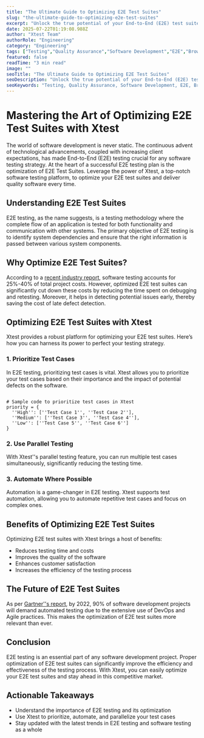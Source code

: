 ```yaml
---
title: "The Ultimate Guide to Optimizing E2E Test Suites"
slug: "the-ultimate-guide-to-optimizing-e2e-test-suites"
excerpt: "Unlock the true potential of your End-to-End (E2E) test suites with our comprehensive guide on optimization strategies. Delve into robust, efficient testing methods that ensure seamless user experiences and secure, high-performing applications. Dont miss out on these key insights to elevate your software testing game!"
date: 2025-07-22T01:19:08.988Z
author: "Xtest Team"
authorRole: "Engineering"
category: "Engineering"
tags: ["Testing","Quality Assurance","Software Development","E2E","Browser Testing"]
featured: false
readTime: "3 min read"
image: ""
seoTitle: "The Ultimate Guide to Optimizing E2E Test Suites"
seoDescription: "Unlock the true potential of your End-to-End (E2E) test suites with our comprehensive guide on optimization strategies. Delve into robust, efficient testing methods that ensure seamless user experiences and secure, high-performing applications. Dont miss out on these key insights to elevate your software testing game!"
seoKeywords: "Testing, Quality Assurance, Software Development, E2E, Browser Testing"
---
```


# Mastering the Art of Optimizing E2E Test Suites with Xtest

The world of software development is never static. The continuous advent of technological advancements, coupled with increasing client expectations, has made End-to-End (E2E) testing crucial for any software testing strategy. At the heart of a successful E2E testing plan is the optimization of E2E Test Suites. Leverage the power of Xtest, a top-notch software testing platform, to optimize your E2E test suites and deliver quality software every time.

## Understanding E2E Test Suites

E2E testing, as the name suggests, is a testing methodology where the complete flow of an application is tested for both functionality and communication with other systems. The primary objective of E2E testing is to identify system dependencies and ensure that the right information is passed between various system components.

## Why Optimize E2E Test Suites?

According to a [recent industry report](#), software testing accounts for 25%-40% of total project costs. However, optimized E2E test suites can significantly cut down these costs by reducing the time spent on debugging and retesting. Moreover, it helps in detecting potential issues early, thereby saving the cost of late defect detection.

## Optimizing E2E Test Suites with Xtest

Xtest provides a robust platform for optimizing your E2E test suites. Here’s how you can harness its power to perfect your testing strategy.

### 1\. Prioritize Test Cases

In E2E testing, prioritizing test cases is vital. Xtest allows you to prioritize your test cases based on their importance and the impact of potential defects on the software.

```

# Sample code to prioritize test cases in Xtest
priority = {
  ''High'': [''Test Case 1'', ''Test Case 2''],
  ''Medium'': [''Test Case 3'', ''Test Case 4''],
  ''Low'': [''Test Case 5'', ''Test Case 6'']
}
```

### 2\. Use Parallel Testing

With Xtest''s parallel testing feature, you can run multiple test cases simultaneously, significantly reducing the testing time.

### 3\. Automate Where Possible

Automation is a game-changer in E2E testing. Xtest supports test automation, allowing you to automate repetitive test cases and focus on complex ones.

## Benefits of Optimizing E2E Test Suites

Optimizing E2E test suites with Xtest brings a host of benefits:

*   Reduces testing time and costs
*   Improves the quality of the software
*   Enhances customer satisfaction
*   Increases the efficiency of the testing process

## The Future of E2E Test Suites

As per [Gartner''s report](#), by 2022, 90% of software development projects will demand automated testing due to the extensive use of DevOps and Agile practices. This makes the optimization of E2E test suites more relevant than ever.

## Conclusion

E2E testing is an essential part of any software development project. Proper optimization of E2E test suites can significantly improve the efficiency and effectiveness of the testing process. With Xtest, you can easily optimize your E2E test suites and stay ahead in this competitive market.

## Actionable Takeaways

*   Understand the importance of E2E testing and its optimization
*   Use Xtest to prioritize, automate, and parallelize your test cases
*   Stay updated with the latest trends in E2E testing and software testing as a whole